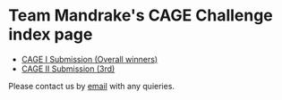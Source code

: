 # Team Mandrake's CAGE Challenge index page

- [CAGE I Submission (Overall winners)](https://github.com/alan-turing-institute/cage-challenge-1-public)
- [CAGE II Submission (3rd)](https://github.com/alan-turing-institute/cage-challenge-2-public)

Please contact us by [email](mailto:mindrake@turing.ac.uk) with any quieries.
